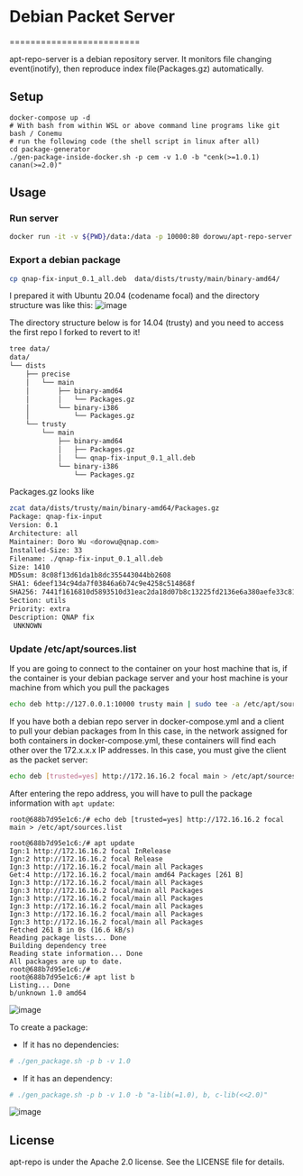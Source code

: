# Debian Packet Server
=========================

apt-repo-server is a debian repository server. It monitors file changing event(inotify), then reproduce index file(Packages.gz) automatically.


## Setup 
```
docker-compose up -d
# With bash from within WSL or above command line programs like git bash / Conemu 
# run the following code (the shell script in linux after all) 
cd package-generator
./gen-package-inside-docker.sh -p cem -v 1.0 -b "cenk(>=1.0.1) canan(>=2.0)"
```

## Usage

### Run server

```bash
docker run -it -v ${PWD}/data:/data -p 10000:80 dorowu/apt-repo-server
```

### Export a debian package
```bash
cp qnap-fix-input_0.1_all.deb  data/dists/trusty/main/binary-amd64/
```

I prepared it with Ubuntu 20.04 (codename focal) and the directory structure was like this:
![image](https://user-images.githubusercontent.com/261946/127843724-0aeb7ec5-6873-4085-9c49-7a5027df34c3.png)

The directory structure below is for 14.04 (trusty) and you need to access the first repo I forked to revert to it! 
```bash
tree data/
data/
└── dists
    ├── precise
    │   └── main
    │       ├── binary-amd64
    │       │   └── Packages.gz
    │       └── binary-i386
    │           └── Packages.gz
    └── trusty
        └── main
            ├── binary-amd64
            │   ├── Packages.gz
            │   └── qnap-fix-input_0.1_all.deb
            └── binary-i386
                └── Packages.gz
```

Packages.gz looks like
```bash
zcat data/dists/trusty/main/binary-amd64/Packages.gz
Package: qnap-fix-input
Version: 0.1
Architecture: all
Maintainer: Doro Wu <dorowu@qnap.com>
Installed-Size: 33
Filename: ./qnap-fix-input_0.1_all.deb
Size: 1410
MD5sum: 8c08f13d61da1b8dc355443044bb2608
SHA1: 6deef134c94da7f03846a6b74c9e4258c514868f
SHA256: 7441f1616810d5893510d31eac2da18d07b8c13225fd2136e6a380aefe33c815
Section: utils
Priority: extra
Description: QNAP fix
 UNKNOWN
```

### Update /etc/apt/sources.list
If you are going to connect to the container on your host machine
that is, if the container is your debian package server and your host machine is your machine from which you pull the packages 

```bash
echo deb http://127.0.0.1:10000 trusty main | sudo tee -a /etc/apt/sources.list
```

If you have both a debian repo server in docker-compose.yml and a client to pull your debian packages from
In this case, in the network assigned for both containers in docker-compose.yml, these containers will find each other over the 172.x.x.x IP addresses.
In this case, you must give the client as the packet server: 

```bash
echo deb [trusted=yes] http://172.16.16.2 focal main > /etc/apt/sources.list
```

After entering the repo address, you will have to pull the package information with `apt update`: 

```
root@688b7d95e1c6:/# echo deb [trusted=yes] http://172.16.16.2 focal main > /etc/apt/sources.list

root@688b7d95e1c6:/# apt update
Ign:1 http://172.16.16.2 focal InRelease
Ign:2 http://172.16.16.2 focal Release
Ign:3 http://172.16.16.2 focal/main all Packages
Get:4 http://172.16.16.2 focal/main amd64 Packages [261 B]
Ign:3 http://172.16.16.2 focal/main all Packages
Ign:3 http://172.16.16.2 focal/main all Packages
Ign:3 http://172.16.16.2 focal/main all Packages
Ign:3 http://172.16.16.2 focal/main all Packages
Ign:3 http://172.16.16.2 focal/main all Packages
Ign:3 http://172.16.16.2 focal/main all Packages
Fetched 261 B in 0s (16.6 kB/s)
Reading package lists... Done
Building dependency tree
Reading state information... Done
All packages are up to date.
root@688b7d95e1c6:/#
root@688b7d95e1c6:/# apt list b
Listing... Done
b/unknown 1.0 amd64
```

![image](https://user-images.githubusercontent.com/261946/127844011-e011adff-2b3c-4bb5-ab35-6ec5eb81fa01.png)

To create a package:
- If it has no dependencies:
```bash
# ./gen_package.sh -p b -v 1.0
```

- If it has an dependency:
```bash
# ./gen_package.sh -p b -v 1.0 -b "a-lib(=1.0), b, c-lib(<<2.0)"
``` 

![image](https://user-images.githubusercontent.com/261946/127844210-0f758f74-fbe7-4e5a-8364-ff291655179e.png)



## License

apt-repo is under the Apache 2.0 license. See the LICENSE file for details.
